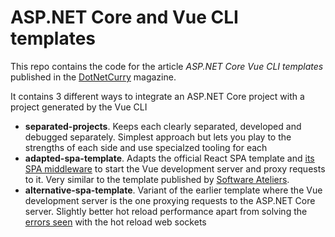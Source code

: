 # ASP.NET Core and Vue CLI templates

This repo contains the code for the article _ASP.NET Core Vue CLI templates_ published in the [DotNetCurry](https://www.dotnetcurry.com/author/daniel-jimenez-garcia) magazine.

It contains 3 different ways to integrate an ASP.NET Core project with a project generated by the Vue CLI

- **separated-projects**. Keeps each clearly separated, developed and debugged separately. Simplest approach but lets you play to the strengths of each side and use specialzed tooling for each
- **adapted-spa-template**. Adapts the official React SPA template and [its SPA middleware](https://github.com/aspnet/AspNetCore/tree/master/src/Middleware/SpaServices.Extensions/src/ReactDevelopmentServer) to start the Vue development server and proxy requests to it. Very similar to the template published by [Software Ateliers](https://github.com/SoftwareAteliers/asp-net-core-vue-starter).
- **alternative-spa-template**. Variant of the earlier template where the Vue development server is the one proxying requests to the ASP.NET Core server. Slightly better hot reload performance apart from solving the [errors seen](https://github.com/aspnet/AspNetCore/issues/7812) with the hot reload web sockets

